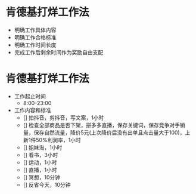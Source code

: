 # 肯德基打烊工作法

 - 明确工作具体内容
 - 明确工作合格标准
 - 明确工作时间长度
 - 完成工作后剩余时间作为奖励自由支配

# 肯德基打烊工作法

- 工作起止时间
  - 8:00-23:00
- 工作内容和标准
  - [] 拍抖音，剪抖音，写文案，1小时
  - [] 检查全部商品是否下架，拼多多直播，保存关键词，保存竞争对手销量，保存自然流量，降价5元(上次降价后没有出单且点击量大于100)，上新1件50%利润率，1小时
  - [] 姐妹淘，1小时
  - [] 看书，3小时
  - [] 运动，1小时
  - [] 直播，1小时
  - [] 冥想，10分钟
  - [] 反省今天，10分钟
